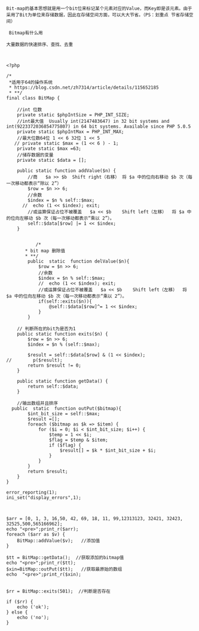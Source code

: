 

	Bit-map的基本思想就是用一个bit位来标记某个元素对应的Value，而Key即是该元素。由于采用了Bit为单位来存储数据，因此在存储空间方面，可以大大节省。（PS：划重点 节省存储空间）
	
	 Bitmap有什么用
	
	大量数据的快速排序、查找、去重



	<?php
	
	/*
	 *适用于64的操作系统
	 * https://blog.csdn.net/zh7314/article/details/115652185
	 * **/
	final class BitMap {
	
	    //int 位数
	    private static $phpIntSize = PHP_INT_SIZE;
	    //int最大值  Usually int(2147483647) in 32 bit systems and int(9223372036854775807) in 64 bit systems. Available since PHP 5.0.5
	    private static $phpIntMax = PHP_INT_MAX;
	    //最大位数64位 1 << 6 32位 1 << 5
	   // private static $max = (1 << 6 ) - 1;
	    private static $max =63;
	    //储存数据的变量
	    private static $data = [];
	
	    public static function addValue($n) {
	        //商   $a >> $b	Shift right（右移）	将 $a 中的位向右移动 $b 次（每一次移动都表示“除以 2”）
	        $row = $n >> 6;
	        //余数
	        $index = $n % self::$max;
	      //  echo (1 << $index); exit;
	        //或运算保证占位不被覆盖   $a << $b	Shift left（左移）	将 $a 中的位向左移动 $b 次（每一次移动都表示“乘以 2”）。
	        self::$data[$row] |= 1 << $index;
	    }
	

               /*
           * bit map 删除值
           * **/
            public  static  function delValue($n){
                $row = $n >> 6;
                //余数
                $index = $n % self::$max;
                //  echo (1 << $index); exit;
                //或运算保证占位不被覆盖   $a << $b	Shift left（左移）	将 $a 中的位向左移动 $b 次（每一次移动都表示“乘以 2”）。
                if(self::exits($n)){
                    @self::$data[$row]^= 1 << $index;
                }
            }
        
	    // 判断所在的bit为是否为1
	    public static function exits($n) {
	        $row = $n >> 6;
	        $index = $n % (self::$max);
	
	        $result = self::$data[$row] & (1 << $index);
	//        p($result);
	        return $result != 0;
	    }
	
	    public static function getData() {
	        return self::$data;
	    }
	
	    //输出数组并且排序
	  public  static  function outPut($bitmap){
	        $int_bit_size = self::$max;
	        $result =[];
	        foreach ($bitmap as $k => $item) {
	            for ($i = 0; $i < $int_bit_size; $i++) {
	                $temp = 1 << $i;
	                $flag = $temp & $item;
	                if ($flag) {
	                    $result[] = $k * $int_bit_size + $i;
	                }
	            }
	        }
	        return $result;
	    }
	}
	
	error_reporting(1);
	ini_set("display_errors",1);
	
	
	
	$arr = [0, 1, 3, 16,50, 42, 69, 18, 11, 99,12313123, 32421, 32423, 32525,500,565166962];
	echo "<pre>";print_r($arr);
	foreach ($arr as $v) {
	    BitMap::addValue($v);   //添加值
	}
	
	$tt = BitMap::getData();  //获取添加的bitmap值
	echo "<pre>";print_r($tt);
	$xin=BitMap::outPut($tt);   //获取最原始的数组
	echo  "<pre>";print_r($xin);
	
	
	$rr = BitMap::exits(501);  //判断是否存在
	
	if ($rr) {
	    echo ('ok');
	} else {
	    echo ('no');
	}
	


